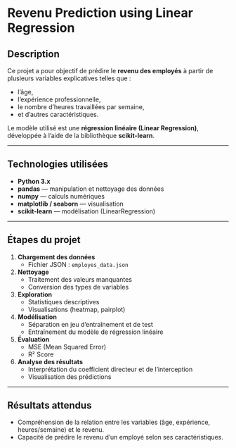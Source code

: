 #  Revenu Prediction using Linear Regression

##  Description
Ce projet a pour objectif de prédire le **revenu des employés** à partir de plusieurs variables explicatives telles que :
- l’âge,
- l’expérience professionnelle,
- le nombre d’heures travaillées par semaine,
- et d’autres caractéristiques.

Le modèle utilisé est une **régression linéaire (Linear Regression)**, développée à l’aide de la bibliothèque **scikit-learn**.

---

##  Technologies utilisées
- **Python 3.x**
- **pandas** — manipulation et nettoyage des données  
- **numpy** — calculs numériques  
- **matplotlib / seaborn** — visualisation  
- **scikit-learn** — modélisation (LinearRegression)

---

##  Étapes du projet
1. **Chargement des données**
   - Fichier JSON : `employes_data.json`
2. **Nettoyage**
   - Traitement des valeurs manquantes  
   - Conversion des types de variables
3. **Exploration**
   - Statistiques descriptives  
   - Visualisations (heatmap, pairplot)
4. **Modélisation**
   - Séparation en jeu d’entraînement et de test  
   - Entraînement du modèle de régression linéaire  
5. **Évaluation**
   - MSE (Mean Squared Error)  
   - R² Score  
6. **Analyse des résultats**
   - Interprétation du coefficient directeur et de l’interception  
   - Visualisation des prédictions

---

##  Résultats attendus
- Compréhension de la relation entre les variables (âge, expérience, heures/semaine) et le revenu.
- Capacité de prédire le revenu d’un employé selon ses caractéristiques.

